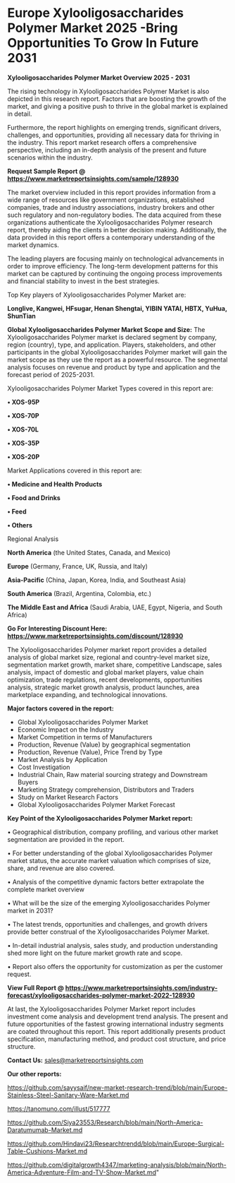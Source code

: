 # Europe Xylooligosaccharides Polymer Market 2025 -Bring Opportunities To Grow In Future 2031

<Strong> Xylooligosaccharides Polymer Market Overview 2025 - 2031</strong>

The rising technology in Xylooligosaccharides Polymer Market is also depicted in this research report. Factors that are boosting the growth of the market, and giving a positive push to thrive in the global market is explained in detail.

Furthermore, the report highlights on emerging trends, significant drivers, challenges, and opportunities, providing all necessary data for thriving in the industry. This report market research offers a comprehensive perspective, including an in-depth analysis of the present and future scenarios within the industry.

<strong>Request Sample Report @ <a href=https://www.marketreportsinsights.com/sample/128930>https://www.marketreportsinsights.com/sample/128930</a></strong>

The market overview included in this report provides information from a wide range of resources like government organizations, established companies, trade and industry associations, industry brokers and other such regulatory and non-regulatory bodies. The data acquired from these organizations authenticate the Xylooligosaccharides Polymer research report, thereby aiding the clients in better decision making. Additionally, the data provided in this report offers a contemporary understanding of the market dynamics.

The leading players are focusing mainly on technological advancements in order to improve efficiency. The long-term development patterns for this market can be captured by continuing the ongoing process improvements and financial stability to invest in the best strategies.

Top Key players of Xylooligosaccharides Polymer Market are:

<strong>Longlive, Kangwei, HFsugar, Henan Shengtai, YIBIN YATAI, HBTX, YuHua, ShunTian</strong>

<strong><b>Global Xylooligosaccharides Polymer Market Scope and Size:</b></strong>
The Xylooligosaccharides Polymer market is declared segment by company, region (country), type, and application. Players, stakeholders, and other participants in the global Xylooligosaccharides Polymer market will gain the market scope as they use the report as a powerful resource. The segmental analysis focuses on revenue and product by type and application and the forecast period of 2025-2031.

Xylooligosaccharides Polymer Market Types covered in this report are:

<strong>• XOS-95P

• XOS-70P

• XOS-70L

• XOS-35P

• XOS-20P</strong>

Market Applications covered in this report are:

<strong>• Medicine and Health Products

• Food and Drinks

• Feed

• Others</strong> 

Regional Analysis

<strong>North America</strong> (the United States, Canada, and Mexico)

<strong>Europe</strong> (Germany, France, UK, Russia, and Italy)

<strong>Asia-Pacific</strong> (China, Japan, Korea, India, and Southeast Asia)

<strong>South America</strong> (Brazil, Argentina, Colombia, etc.)

<strong>The Middle East and Africa</strong> (Saudi Arabia, UAE, Egypt, Nigeria, and South Africa)

<strong>Go For Interesting Discount Here: <a href=https://www.marketreportsinsights.com/discount/128930>https://www.marketreportsinsights.com/discount/128930</a></strong>

The Xylooligosaccharides Polymer market report provides a detailed analysis of global market size, regional and country-level market size, segmentation market growth, market share, competitive Landscape, sales analysis, impact of domestic and global market players, value chain optimization, trade regulations, recent developments, opportunities analysis, strategic market growth analysis, product launches, area marketplace expanding, and technological innovations.

<strong><b>Major factors covered in the report:</b></strong>
<ul>
  <li>Global Xylooligosaccharides Polymer Market </li>
  <li>Economic Impact on the Industry</li>
  <li>Market Competition in terms of Manufacturers</li>
  <li>Production, Revenue (Value) by geographical segmentation</li>
  <li>Production, Revenue (Value), Price Trend by Type</li>
  <li>Market Analysis by Application</li>
  <li>Cost Investigation</li>
  <li>Industrial Chain, Raw material sourcing strategy and Downstream Buyers</li>
  <li>Marketing Strategy comprehension, Distributors and Traders</li>
  <li>Study on Market Research Factors</li>
  <li>Global Xylooligosaccharides Polymer Market Forecast</li>
</ul>

<strong><b>Key Point of the Xylooligosaccharides Polymer Market report:</b></strong>

• Geographical distribution, company profiling, and various other market segmentation are provided in the report.

• For better understanding of the global Xylooligosaccharides Polymer market status, the accurate market valuation which comprises of size, share, and revenue are also covered.

• Analysis of the competitive dynamic factors better extrapolate the complete market overview

• What will be the size of the emerging Xylooligosaccharides Polymer market in 2031?

• The latest trends, opportunities and challenges, and growth drivers provide better construal of the Xylooligosaccharides Polymer Market.

• In-detail industrial analysis, sales study, and production understanding shed more light on the future market growth rate and scope.

• Report also offers the opportunity for customization as per the customer request.

<strong><b>View Full Report @ <a href=https://www.marketreportsinsights.com/industry-forecast/xylooligosaccharides-polymer-market-2022-128930>https://www.marketreportsinsights.com/industry-forecast/xylooligosaccharides-polymer-market-2022-128930</a></b></strong>


At last, the Xylooligosaccharides Polymer Market report includes investment come analysis and development trend analysis. The present and future opportunities of the fastest growing international industry segments are coated throughout this report. This report additionally presents product specification, manufacturing method, and product cost structure, and price structure.

<strong>Contact Us:</strong>
sales@marketreportsinsights.com

<strong>Our other reports:</strong>

<a href=https://github.com/sayysaif/new-market-research-trend/blob/main/Europe-Stainless-Steel-Sanitary-Ware-Market.md>https://github.com/sayysaif/new-market-research-trend/blob/main/Europe-Stainless-Steel-Sanitary-Ware-Market.md</a>

<a href=https://tanomuno.com/illust/517777>https://tanomuno.com/illust/517777</a>

<a href=https://github.com/Siya23553/Research/blob/main/North-America-Daratumumab-Market.md>https://github.com/Siya23553/Research/blob/main/North-America-Daratumumab-Market.md</a>

<a href=https://github.com/Hindavi23/Researchtrendd/blob/main/Europe-Surgical-Table-Cushions-Market.md>https://github.com/Hindavi23/Researchtrendd/blob/main/Europe-Surgical-Table-Cushions-Market.md</a>

<a href=https://github.com/digitalgrowth4347/marketing-analysis/blob/main/North-America-Adventure-Film-and-TV-Show-Market.md>https://github.com/digitalgrowth4347/marketing-analysis/blob/main/North-America-Adventure-Film-and-TV-Show-Market.md</a>"
